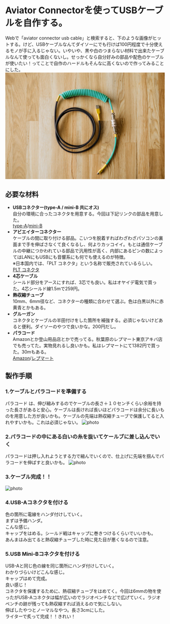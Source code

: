 # Aviator Connectorを使ってUSBケーブルを自作する。

Webで「aviator connector usb cable」と検索すると、下のような画像がヒットする。けど、USBケーブルなんてダイソーにでも行けば100円程度で十分使えるモノが手に入るじゃない。いやいや、黒や白のつまらない材料で出来たケーブルなんて使っても面白くないし。せっかくなら自分好みの部品や配色のケーブルが使いたい！ってことで自作のハードルもそんなに高くないので作ってみることにした。
![aviator connector](https://github.com/OKADA1919/memo/blob/images/2020-08-26%20223421.png?raw=true)

## 必要な材料
- **USBコネクター(type-A / mini-B 共にオス)**  
自分の環境に合ったコネクタを用意する。今回は下記リンクの部品を用意した。  
[type-A](http://akizukidenshi.com/catalog/g/gC-07664/)/[mini-B](https://www.mouser.jp/ProductDetail/TE-Connectivity/1734205-1?qs=o4qE4s2E%252BcwHLCQYxSm%252B8w%3D%3D)
- **アビエイターコネクター**  
ケーブルの間に取り付ける部品。こいつを脱着すればわざわざパソコンの裏面まで手を伸ばさなくて良くなるし、何よりカッコイイ。もとは通信ケーブルの中継につかわれている部品で汎用性が高く、内部にあるピンの数によってはLANにもUSBにも音響系にも何でも使えるのが特徴。  
※日本国内では、「PLT コネクタ」という名称で販売されているらしい。  
[PLT コネクタ](https://jp.misumi-ec.com/vona2/detail/110500032770/)
- **4芯ケーブル**  
シールド部分をアースにすれば、3芯でも良い。私はオヤイデ電気で買った。4芯シールド線1.5mで259円。
- **熱収縮チューブ**  
10mm、6mm径など、コネクターの種類に合わせて選ぶ。色は白黒以外に赤黄青とかもある。
- **グルーガン**  
コネクタとケーブルの半田付けをした箇所を補強する。必須じゃないけどあると便利。ダイソーのやつで良いかな。200円だし。
- **パラコード**  
Amazonとか登山用品店とかで売ってる。秋葉原のレプマート東京アキバ店でも売ってた。実物見れるし良いかも。私はレプマートにて1382円で買った。30mもある。  
[Amazon](https://www.amazon.co.jp/gp/product/B075D9JTPF/ref=oh_aui_search_detailpage?ie=UTF8&th=1&psc=1)/[レプマート](https://repmart.jp/user_data/repmart-tokyo-akiba.php)
## 製作手順
### 1.ケーブルとパラコードを準備する  
パラコード は、伸び縮みするのでケーブルの長さ＋１０センチくらい余裕を持った長さがあると安心。ケーブルは長ければ長いほどパラコードは余分に長いものを用意した方が良いかも。ケーブルの先端は熱収縮チューブで保護してると入れやすいかも。これは必須じゃない。
![photo](https://github.com/OKADA1919/memo/blob/images/usbcable1.jpeg?raw=true)
### 2.パラコードの中にある白いの糸を抜いてケールブに差し込んでいく  
パラコードは押し入れようとする力で縮んでいくので、仕上げに先端を掴んでパラコードを伸ばすと良いかも。
![photo](https://github.com/OKADA1919/memo/blob/images/usbcable2.jpeg?raw=true)
### 3.ケーブル完成！！
![photo](https://github.com/OKADA1919/memo/blob/images/usbcable3.jpeg?raw=true)
### 4.USB-Aコネクタを付ける  
色の箇所に電線をハンダ付けしていく。  
まずは予備ハンダ。  
こんな感じ。  
キャップをはめる。シールド戦はキャップに巻きつけるくらいでいいかも。  
あんまはみ出てると熱収縮チューブした時に見た目が悪くなるので注意。
### 5.USB Mini-Bコネクタを付ける  
USB-Aと同じ色の線を同じ箇所にハンダ付けしていく。  
わかりづらいけどこんな感じ。  
キャップはめて完成。  
良い感じ！  
コネクタを保護するために、熱収縮チューブをはめてく。今回は6mmの物を使ったがUSB-Aコネクタは幅が広いのでラジオペンチなどで広げていく。ラジオペンチの跡が残っても熱収縮すれば消えるので気にしない。  
伸ばしたやつとノーマルなやつ。長さ3cmにした。  
ライターで炙って完成！！きれい！
